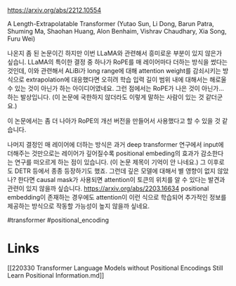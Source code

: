 https://arxiv.org/abs/2212.10554

A Length-Extrapolatable Transformer (Yutao Sun, Li Dong, Barun Patra, Shuming Ma, Shaohan Huang, Alon Benhaim, Vishrav Chaudhary, Xia Song, Furu Wei)

나온지 좀 된 논문이긴 하지만 이번 LLaMA와 관련해서 흥미로운 부분이 있지 않은가 싶습니. LLaMA의 특이한 결정 중 하나가 RoPE를 매 레이어마다 더하는 방식을 썼다는 것인데, 이와 관련해서 ALiBi가 long range에 대해 attention weight를 감쇠시키는 방식으로 extrapolation에 대응했다면 오히려 학습 입력 길이 범위 내에 대해서는 해로울 수 있는 것이 아닌가 하는 아이디어였네요. 그런 점에서는 RoPE가 나은 것이 아닌가...하는 발상입니다. (이 논문에 국한하지 않더라도 이렇게 말하는 사람이 있는 것 같더군요.)

이 논문에서는 좀 더 나아가 RoPE의 개선 버전을 만들어서 사용했다고 할 수 있을 것 같습니다.

나머지 결정인 매 레이어에 더하는 방식은 과거 deep transformer 연구에서 input에 더해주는 것만으로는 레이어가 깊어질수록 positional embeding의 효과가 감소한다는 연구를 떠오르게 하는 점이 있습니다. (이 논문 제목이 기억이 안 나네요.) 그 이후로도 DETR 등에서 종종 등장하기도 했죠. 그런데 깊은 모델에 대해서 별 영향이 없지 않았나? 한다면 causal mask가 사용되면 attention이 토큰의 위치를 알 수 있다는 발견과 관련이 있지 않을까 싶습니다. https://arxiv.org/abs/2203.16634 positional embedding이 존재하는 경우에도 attention이 이런 식으로 학습되어 추가적인 정보를 제공하는 방식으로 작동할 가능성이 높지 않을까 싶네요.

#transformer #positional_encoding

# Links

[[220330 Transformer Language Models without Positional Encodings Still Learn Positional Information.md]]